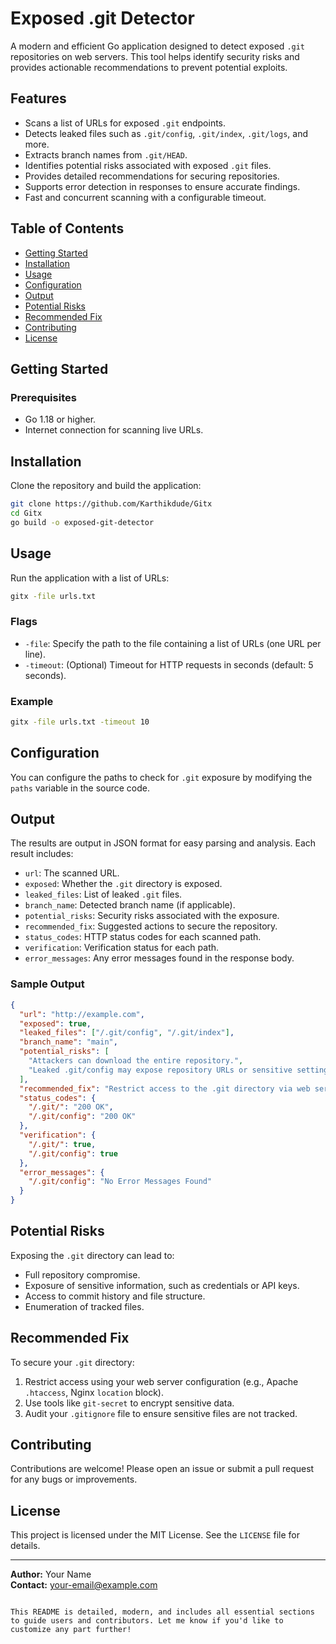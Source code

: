 
# Exposed .git Detector

A modern and efficient Go application designed to detect exposed `.git` repositories on web servers. This tool helps identify security risks and provides actionable recommendations to prevent potential exploits. 

## Features

- Scans a list of URLs for exposed `.git` endpoints.
- Detects leaked files such as `.git/config`, `.git/index`, `.git/logs`, and more.
- Extracts branch names from `.git/HEAD`.
- Identifies potential risks associated with exposed `.git` files.
- Provides detailed recommendations for securing repositories.
- Supports error detection in responses to ensure accurate findings.
- Fast and concurrent scanning with a configurable timeout.

## Table of Contents

- [Getting Started](#getting-started)
- [Installation](#installation)
- [Usage](#usage)
- [Configuration](#configuration)
- [Output](#output)
- [Potential Risks](#potential-risks)
- [Recommended Fix](#recommended-fix)
- [Contributing](#contributing)
- [License](#license)

## Getting Started

### Prerequisites

- Go 1.18 or higher.
- Internet connection for scanning live URLs.

## Installation

Clone the repository and build the application:

```bash
git clone https://github.com/Karthikdude/Gitx
cd Gitx
go build -o exposed-git-detector
```

## Usage

Run the application with a list of URLs:

```bash
gitx -file urls.txt
```

### Flags

- `-file`: Specify the path to the file containing a list of URLs (one URL per line).
- `-timeout`: (Optional) Timeout for HTTP requests in seconds (default: 5 seconds).

### Example

```bash
gitx -file urls.txt -timeout 10
```

## Configuration

You can configure the paths to check for `.git` exposure by modifying the `paths` variable in the source code.

## Output

The results are output in JSON format for easy parsing and analysis. Each result includes:

- `url`: The scanned URL.
- `exposed`: Whether the `.git` directory is exposed.
- `leaked_files`: List of leaked `.git` files.
- `branch_name`: Detected branch name (if applicable).
- `potential_risks`: Security risks associated with the exposure.
- `recommended_fix`: Suggested actions to secure the repository.
- `status_codes`: HTTP status codes for each scanned path.
- `verification`: Verification status for each path.
- `error_messages`: Any error messages found in the response body.

### Sample Output

```json
{
  "url": "http://example.com",
  "exposed": true,
  "leaked_files": ["/.git/config", "/.git/index"],
  "branch_name": "main",
  "potential_risks": [
    "Attackers can download the entire repository.",
    "Leaked .git/config may expose repository URLs or sensitive settings."
  ],
  "recommended_fix": "Restrict access to the .git directory via web server settings.",
  "status_codes": {
    "/.git/": "200 OK",
    "/.git/config": "200 OK"
  },
  "verification": {
    "/.git/": true,
    "/.git/config": true
  },
  "error_messages": {
    "/.git/config": "No Error Messages Found"
  }
}
```

## Potential Risks

Exposing the `.git` directory can lead to:

- Full repository compromise.
- Exposure of sensitive information, such as credentials or API keys.
- Access to commit history and file structure.
- Enumeration of tracked files.

## Recommended Fix

To secure your `.git` directory:

1. Restrict access using your web server configuration (e.g., Apache `.htaccess`, Nginx `location` block).
2. Use tools like `git-secret` to encrypt sensitive data.
3. Audit your `.gitignore` file to ensure sensitive files are not tracked.

## Contributing

Contributions are welcome! Please open an issue or submit a pull request for any bugs or improvements.

## License

This project is licensed under the MIT License. See the `LICENSE` file for details.

---

**Author:** Your Name  
**Contact:** [your-email@example.com](mailto:your-email@example.com)
```

This README is detailed, modern, and includes all essential sections to guide users and contributors. Let me know if you'd like to customize any part further!

